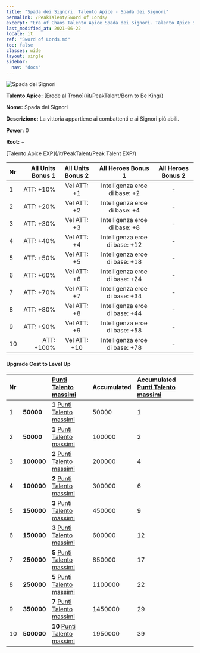 ```yaml
---
title: "Spada dei Signori. Talento Apice - Spada dei Signori"
permalink: /PeakTalent/Sword of Lords/
excerpt: "Era of Chaos Talento Apice Spada dei Signori. Talento Apice Spada dei Signori. Spada dei Signori"
last_modified_at: 2021-06-22
locale: it
ref: "Sword of Lords.md"
toc: false
classes: wide
layout: single
sidebar:
  nav: "docs"
---
```


  ![Spada dei Signori](/images/pt/talent_4301.png)

  **Talento Apice:** [Erede al Trono](/it/PeakTalent/Born to Be King/)

  **Nome:** Spada dei Signori

  **Descrizione:** La vittoria appartiene ai combattenti e ai Signori più abili.

  **Power:** 0

  **Root:** +

  [Talento Apice EXP](/it/PeakTalent/Peak Talent EXP/)

  | Nr | All Units Bonus 1 | All Units Bonus 2 | All Heroes Bonus 1 | All Heroes Bonus 2 |
  |:---|--------------:|:-------------:|:-------------:|:-------------:|
  | 1 | ATT: +10% | Vel ATT: +1 | Intelligenza eroe di base: +2 | - |
  | 2 | ATT: +20% | Vel ATT: +2 | Intelligenza eroe di base: +4 | - |
  | 3 | ATT: +30% | Vel ATT: +3 | Intelligenza eroe di base: +8 | - |
  | 4 | ATT: +40% | Vel ATT: +4 | Intelligenza eroe di base: +12 | - |
  | 5 | ATT: +50% | Vel ATT: +5 | Intelligenza eroe di base: +18 | - |
  | 6 | ATT: +60% | Vel ATT: +6 | Intelligenza eroe di base: +24 | - |
  | 7 | ATT: +70% | Vel ATT: +7 | Intelligenza eroe di base: +34 | - |
  | 8 | ATT: +80% | Vel ATT: +8 | Intelligenza eroe di base: +44 | - |
  | 9 | ATT: +90% | Vel ATT: +9 | Intelligenza eroe di base: +58 | - |
  | 10 | ATT: +100% | Vel ATT: +10 | Intelligenza eroe di base: +78 | - |


#### Upgrade Cost to Level Up

  | Nr | <i class="fas fa-coins"/> | [Punti Talento massimi](/ItemsIT/con_934/) | Accumulated <i class="fas fa-coins"/> | Accumulated [Punti Talento massimi](/ItemsIT/con_934/) |
  |:---|:--------------|:-------------|:-------------|:-------------|
  | 1 | **50000** | **1** [Punti Talento massimi](/ItemsIT/con_934/) | 50000 | 1 |
  | 2 | **50000** | **1** [Punti Talento massimi](/ItemsIT/con_934/) | 100000 | 2 |
  | 3 | **100000** | **2** [Punti Talento massimi](/ItemsIT/con_934/) | 200000 | 4 |
  | 4 | **100000** | **2** [Punti Talento massimi](/ItemsIT/con_934/) | 300000 | 6 |
  | 5 | **150000** | **3** [Punti Talento massimi](/ItemsIT/con_934/) | 450000 | 9 |
  | 6 | **150000** | **3** [Punti Talento massimi](/ItemsIT/con_934/) | 600000 | 12 |
  | 7 | **250000** | **5** [Punti Talento massimi](/ItemsIT/con_934/) | 850000 | 17 |
  | 8 | **250000** | **5** [Punti Talento massimi](/ItemsIT/con_934/) | 1100000 | 22 |
  | 9 | **350000** | **7** [Punti Talento massimi](/ItemsIT/con_934/) | 1450000 | 29 |
  | 10 | **500000** | **10** [Punti Talento massimi](/ItemsIT/con_934/) | 1950000 | 39 |
